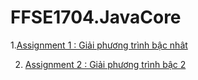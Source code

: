 # FFSE1704.JavaCore
1.[Assignment 1 : Giải phương trình bậc nhât](https://github.com/FASTTRACKSE/FFSE1704.JavaCore/blob/master/KhanhCN/src/bai1_java/GiaiPTBacNhat.java)

2. [Assignment 2 : Giải phương trình bậc 2](https://github.com/FASTTRACKSE/FFSE1704.JavaCore/blob/master/KhanhCN/src/bai1_java/GiaiPTBac2.java)
